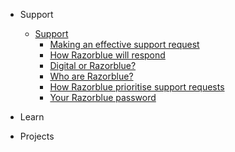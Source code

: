 - Support

    - [Support](support/)
        - [Making an effective support request](support/help-razorblue.md)
        - [How Razorblue will respond](support/how-razorblue-will-respond.md)
        - [Digital or Razorblue?](support/digital-or-razorblue.md)
        - [Who are Razorblue?](support/who-are-razorblue.md)
        - [How Razorblue prioritise support requests](support/how-razorblue-prioritise-requests.md)
        - [Your Razorblue password](support/get-razorblue-pw.md)
        
- Learn


- Projects
